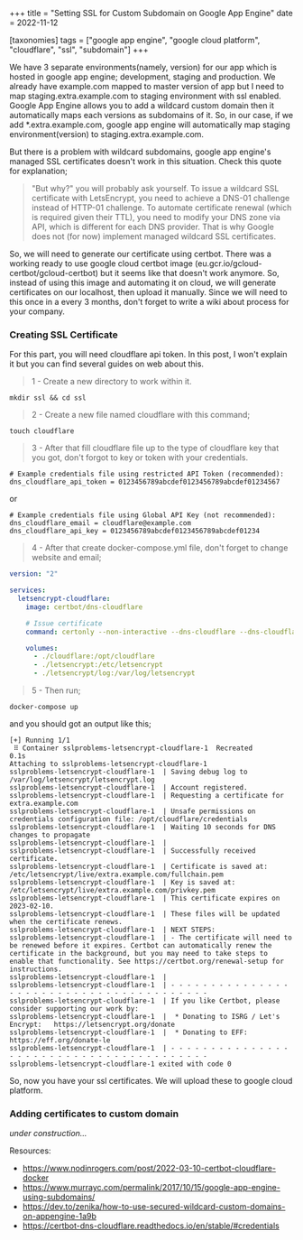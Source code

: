 +++
title = "Setting SSL for Custom Subdomain on Google App Engine"
date = 2022-11-12

[taxonomies]
tags = ["google app engine", "google cloud platform", "cloudflare", "ssl", "subdomain"]
+++

We have 3 separate environments(namely, version) for our app which is hosted in google app engine; development, staging and production.
We already have example.com mapped to master version of app but I need to map staging.extra.example.com to staging environment with ssl enabled.
Google App Engine allows you to add a wildcard custom domain then it automatically maps each versions as subdomains of it.
So, in our case, if we add *.extra.example.com, google app engine will automatically map staging environment(version) to staging.extra.example.com.

<!-- more -->

But there is a problem with wildcard subdomains, google app engine's managed SSL certificates doesn't work in this situation.
Check this quote for explanation;
> "But why?" you will probably ask yourself. To issue a wildcard SSL certificate with LetsEncrypt, you need to achieve a DNS-01 challenge instead of HTTP-01 challenge. To automate certificate renewal (which is required given their TTL), you need to modify your DNS zone via API, which is different for each DNS provider. That is why Google does not (for now) implement managed wildcard SSL certificates.

So, we will need to generate our certificate using certbot. There was a working ready to use google cloud certbot image (eu.gcr.io/gcloud-certbot/gcloud-certbot) 
but it seems like that doesn't work anymore. So, instead of using this image and automating it on cloud, we will generate certificates on our localhost, then upload it manually.
Since we will need to this once in a every 3 months, don't forget to write a wiki about process for your company.

### Creating SSL Certificate

For this part, you will need cloudflare api token. In this post, I won't explain it but you can find several guides on web about this.

> 1 - Create a new directory to work within it.

```shell
mkdir ssl && cd ssl
```

> 2 - Create a new file named cloudflare with this command;
```shell
touch cloudflare
```

> 3 - After that fill cloudflare file up to the type of cloudflare key that you got, don't forgot to key or token with your credentials.
```shell
# Example credentials file using restricted API Token (recommended):
dns_cloudflare_api_token = 0123456789abcdef0123456789abcdef01234567
```
or
```shell
# Example credentials file using Global API Key (not recommended):
dns_cloudflare_email = cloudflare@example.com
dns_cloudflare_api_key = 0123456789abcdef0123456789abcdef01234
```

> 4 - After that create docker-compose.yml file, don't forget to change website and email;
```yaml
version: "2"

services:
  letsencrypt-cloudflare:
    image: certbot/dns-cloudflare

    # Issue certificate
    command: certonly --non-interactive --dns-cloudflare --dns-cloudflare-credentials /opt/cloudflare/credentials --agree-tos -d extra.example.com --email youremail@example.com --server https://acme-v02.api.letsencrypt.org/directory

    volumes:
      - ./cloudflare:/opt/cloudflare
      - ./letsencrypt:/etc/letsencrypt
      - ./letsencrypt/log:/var/log/letsencrypt
```


> 5 - Then run;
```shell
docker-compose up
```

and you should got an output like this;
```shell
[+] Running 1/1
 ⠿ Container sslproblems-letsencrypt-cloudflare-1  Recreated                                                                                                                             0.1s
Attaching to sslproblems-letsencrypt-cloudflare-1
sslproblems-letsencrypt-cloudflare-1  | Saving debug log to /var/log/letsencrypt/letsencrypt.log
sslproblems-letsencrypt-cloudflare-1  | Account registered.
sslproblems-letsencrypt-cloudflare-1  | Requesting a certificate for extra.example.com
sslproblems-letsencrypt-cloudflare-1  | Unsafe permissions on credentials configuration file: /opt/cloudflare/credentials
sslproblems-letsencrypt-cloudflare-1  | Waiting 10 seconds for DNS changes to propagate
sslproblems-letsencrypt-cloudflare-1  |
sslproblems-letsencrypt-cloudflare-1  | Successfully received certificate.
sslproblems-letsencrypt-cloudflare-1  | Certificate is saved at: /etc/letsencrypt/live/extra.example.com/fullchain.pem
sslproblems-letsencrypt-cloudflare-1  | Key is saved at:         /etc/letsencrypt/live/extra.example.com/privkey.pem
sslproblems-letsencrypt-cloudflare-1  | This certificate expires on 2023-02-10.
sslproblems-letsencrypt-cloudflare-1  | These files will be updated when the certificate renews.
sslproblems-letsencrypt-cloudflare-1  | NEXT STEPS:
sslproblems-letsencrypt-cloudflare-1  | - The certificate will need to be renewed before it expires. Certbot can automatically renew the certificate in the background, but you may need to take steps to enable that functionality. See https://certbot.org/renewal-setup for instructions.
sslproblems-letsencrypt-cloudflare-1  |
sslproblems-letsencrypt-cloudflare-1  | - - - - - - - - - - - - - - - - - - - - - - - - - - - - - - - - - - - - - - - -
sslproblems-letsencrypt-cloudflare-1  | If you like Certbot, please consider supporting our work by:
sslproblems-letsencrypt-cloudflare-1  |  * Donating to ISRG / Let's Encrypt:   https://letsencrypt.org/donate
sslproblems-letsencrypt-cloudflare-1  |  * Donating to EFF:                    https://eff.org/donate-le
sslproblems-letsencrypt-cloudflare-1  | - - - - - - - - - - - - - - - - - - - - - - - - - - - - - - - - - - - - - - - -
sslproblems-letsencrypt-cloudflare-1 exited with code 0
```

So, now you have your ssl certificates. We will upload these to google cloud platform.

### Adding certificates to custom domain

*under construction...*

Resources:
- <a rel="external" target="_blank" href="https://www.nodinrogers.com/post/2022-03-10-certbot-cloudflare-docker">https://www.nodinrogers.com/post/2022-03-10-certbot-cloudflare-docker</a>
- <a rel="external" target="_blank" href="https://www.murrayc.com/permalink/2017/10/15/google-app-engine-using-subdomains/">https://www.murrayc.com/permalink/2017/10/15/google-app-engine-using-subdomains/</a>
- <a rel="external" target="_blank" href="https://dev.to/zenika/how-to-use-secured-wildcard-custom-domains-on-appengine-1a9b">https://dev.to/zenika/how-to-use-secured-wildcard-custom-domains-on-appengine-1a9b</a>
- <a rel="external" target="_blank" href="https://certbot-dns-cloudflare.readthedocs.io/en/stable/#credentials">https://certbot-dns-cloudflare.readthedocs.io/en/stable/#credentials</a>